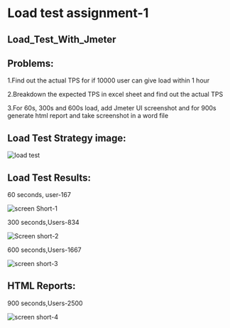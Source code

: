 # Load test assignment-1
## Load_Test_With_Jmeter

## Problems:

1.Find out the actual TPS for if 10000 user can give load within 1 hour

2.Breakdown the expected TPS in excel sheet and find out the actual TPS

3.For 60s, 300s and 600s load, add Jmeter UI screenshot and for 900s generate html report and take screenshot in a word file

## Load Test Strategy image:

![load test](https://user-images.githubusercontent.com/76903243/176945940-0ad59b4b-d4c1-453a-abc3-eba44c7708a8.PNG)

## Load Test Results:

60 seconds, user-167

![screen Short-1](https://user-images.githubusercontent.com/76903243/176946146-b0aa0931-a739-49ad-90c7-8a7b850e5a55.PNG)

300 seconds,Users-834

![Screen short-2](https://user-images.githubusercontent.com/76903243/176946340-ce1f744e-06b7-4486-9bf2-eab7c452f6f8.PNG)

600 seconds,Users-1667

![screen short-3](https://user-images.githubusercontent.com/76903243/176946433-6cf15440-8c11-439c-8039-3afe3498ff3e.PNG)

## HTML Reports:

900 seconds,Users-2500

![screen short-4](https://user-images.githubusercontent.com/76903243/176946598-38df4315-84ab-4fe0-b579-2bc837d1bc5c.PNG)
